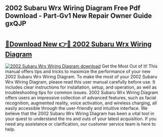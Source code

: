 ## 2002 Subaru Wrx Wiring Diagram Free Pdf Download - Part-Gv1 New Repair Owner Guide gxQJP

# <h2><a href="http://dftdi5.blite.top/?on=2002+Subaru+Wrx+Wiring+Diagram">🔗Download New 👉🔴 2002 Subaru Wrx Wiring Diagram</a></h2>

[![2002 Subaru Wrx Wiring Diagram download](https://i.imgur.com/lujVjoI.png)](http://dftdi5.blite.top/?on=2002+Subaru+Wrx+Wiring+Diagram)
Get the Most Out of It! This manual offers tips and tricks to maximize the performance of your new 2002 Subaru Wrx Wiring Diagram. To make the most of your 2002 Subaru Wrx Wiring Diagram, please read this user manual carefully before use. It includes clear instructions for installation, setup, and operation, as well as troubleshooting tips for common issues. 2002 Subaru Wrx Wiring Diagram offers users an impressive collection of advanced features, such as facial recognition, augmented reality, voice activation, and wireless charging, all easily accessible through the user-friendly and intuitive interface. We believe that the 2002 Subaru Wrx Wiring Diagram has been a vital tool in your quest to understand the ins and outs of your latest acquisition. If you need any assistance or clarification, our customer service team is here to help.
